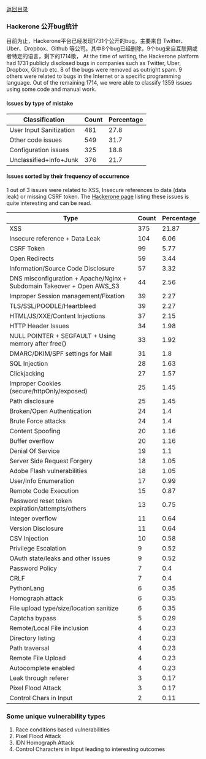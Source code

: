 [返回目录](README-zh.md)


### Hackerone 公开bug统计  

目前为止，Hackerone平台已经发现1731个公开的bug，主要来自 Twitter、Uber、Dropbox、Github 等公司。其中8个bug已经删除，9个bug来自互联网或者特定的语言，剩下的1714歌，
At the time of writing, the Hackerone platform had 1731 publicly disclosed bugs in companies such as Twitter, Uber, Dropbox, Github etc.
8 of the bugs were removed as outright spam. 9 others were related to bugs in the Internet or a specific programming language. Out of the remaining 1714, we were able to classify 1359 issues using some code and manual work.

    
    

#### Issues by type of mistake


| Classification | Count | Percentage |
| --- | --- |  --- |
| User Input Sanitization        | 481      | 27.8
| Other code issues              | 549      | 31.7
| Configuration issues           | 325      | 18.8
| Unclassified+Info+Junk         | 376      | 21.7


#### Issues sorted by their frequency of occurrence

1 out of 3 issues were related to XSS, Insecure references to data (data leak) or missing CSRF token. The [Hackerone page](https://hackerone.com/hacktivity/new) listing these issues is quite interesting and can be read.

Type|Count|Percentage
| --- | --- | --- |
XSS|375|21.87
Insecure reference + Data Leak|104|6.06
CSRF Token|99|5.77
Open Redirects|59|3.44
Information/Source Code Disclosure|57|3.32
DNS misconfiguration + Apache/Nginx + Subdomain Takeover + Open AWS_S3|44|2.56
Improper Session management/Fixation|39|2.27
TLS/SSL/POODLE/Heartbleed|39|2.27
HTML/JS/XXE/Content Injections|37|2.15
HTTP Header Issues|34|1.98
NULL POINTER + SEGFAULT + Using memory after free()|33|1.92
DMARC/DKIM/SPF settings for Mail|31|1.8
SQL Injection|28|1.63
Clickjacking|27|1.57
Improper Cookies (secure/httpOnly/exposed)|25|1.45
Path disclosure|25|1.45
Broken/Open Authentication|24|1.4
Brute Force attacks|24|1.4
Content Spoofing|20|1.16
Buffer overflow|20|1.16
Denial Of Service|19|1.1
Server Side Request Forgery|18|1.05
Adobe Flash vulnerabilities|18|1.05
User/Info Enumeration|17|0.99
Remote Code Execution|15|0.87
Password reset token expiration/attempts/others|13|0.75
Integer overflow|11|0.64
Version Disclosure|11|0.64
CSV Injection|10|0.58
Privilege Escalation|9|0.52
OAuth state/leaks and other issues|9|0.52
Password Policy|7|0.4
CRLF|7|0.4
PythonLang|6|0.35
Homograph attack|6|0.35
File upload type/size/location sanitize|6|0.35
Captcha bypass|5|0.29
Remote/Local File inclusion|4|0.23
Directory listing|4|0.23
Path traversal|4|0.23
Remote File Upload|4|0.23
Autocomplete enabled|4|0.23
Leak through referer|3|0.17
Pixel Flood Attack|3|0.17
Control Chars in Input|2|0.11


### Some unique vulnerability types

1. Race conditions based vulnerabilities
2. Pixel Flood Attack
3. IDN Homograph Attack
4. Control Characters in Input leading to interesting outcomes
